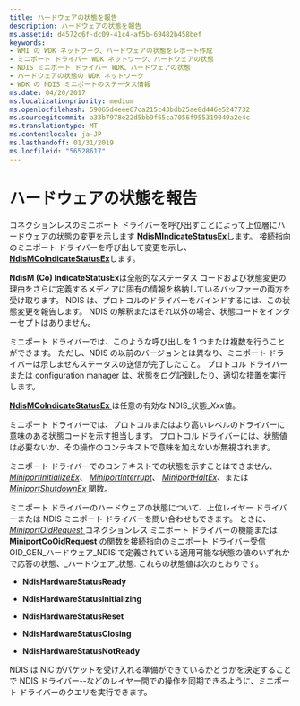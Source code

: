 ```yaml
---
title: ハードウェアの状態を報告
description: ハードウェアの状態を報告
ms.assetid: d4572c6f-dc09-41c4-af5b-69482b458bef
keywords:
- WMI の WDK ネットワーク、ハードウェアの状態をレポート作成
- ミニポート ドライバー WDK ネットワーク、ハードウェアの状態
- NDIS ミニポート ドライバー WDK、ハードウェアの状態
- ハードウェアの状態の WDK ネットワーク
- WDK の NDIS ミニポートのステータス情報
ms.date: 04/20/2017
ms.localizationpriority: medium
ms.openlocfilehash: 59065d4eee67ca215c43bdb25ae8d446e5247732
ms.sourcegitcommit: a33b7978e22d5bb9f65ca7056f955319049a2e4c
ms.translationtype: MT
ms.contentlocale: ja-JP
ms.lasthandoff: 01/31/2019
ms.locfileid: "56528617"
---
```

# <a name="reporting-hardware-status"></a>ハードウェアの状態を報告





コネクションレスのミニポート ドライバーを呼び出すことによって上位層にハードウェアの状態の変更を示します[ **NdisMIndicateStatusEx**](https://msdn.microsoft.com/library/windows/hardware/ff563600)します。 接続指向のミニポート ドライバーを呼び出して変更を示し、 [ **NdisMCoIndicateStatusEx**](https://msdn.microsoft.com/library/windows/hardware/ff563562)します。

**NdisM (Co) IndicateStatusEx**は全般的なステータス コードおよび状態変更の理由をさらに定義するメディアに固有の情報を格納しているバッファーの両方を受け取ります。 NDIS は、プロトコルのドライバーをバインドするには、この状態変更を報告します。 NDIS の解釈またはそれ以外の場合、状態コードをインターセプトはありません。

ミニポート ドライバーでは、このような呼び出しを 1 つまたは複数を行うことができます。 ただし、NDIS の以前のバージョンとは異なり、ミニポート ドライバーは示しませんステータスの送信が完了したこと。 プロトコル ドライバーまたは configuration manager は、状態をログ記録したり、適切な措置を実行します。

[**NdisMCoIndicateStatusEx** ](https://msdn.microsoft.com/library/windows/hardware/ff563562)は任意の有効な NDIS\_状態\_*Xxx*値。

ミニポート ドライバーでは、プロトコルまたはより高いレベルのドライバーに意味のある状態コードを示す担当します。 プロトコル ドライバーには、状態値は必要ないか、その操作のコンテキストで意味を加えないが無視されます。

ミニポート ドライバーでのコンテキストでの状態を示すことはできません、 [ *MiniportInitializeEx*](https://msdn.microsoft.com/library/windows/hardware/ff559389)、 [ *MiniportInterrupt*](https://msdn.microsoft.com/library/windows/hardware/ff559395)、 [ *MiniportHaltEx*](https://msdn.microsoft.com/library/windows/hardware/ff559388)、または[ *MiniportShutdownEx* ](https://msdn.microsoft.com/library/windows/hardware/ff559449)関数。

ミニポート ドライバーのハードウェアの状態について、上位レイヤー ドライバーまたは NDIS ミニポート ドライバーを問い合わせもできます。 ときに、 [ *MiniportOidRequest* ](https://msdn.microsoft.com/library/windows/hardware/ff559416)コネクションレス ミニポート ドライバーの機能または[ **MiniportCoOidRequest** ](https://msdn.microsoft.com/library/windows/hardware/ff559362)の関数を接続指向のミニポート ドライバー受信 OID\_GEN\_ハードウェア\_NDIS で定義されている適用可能な状態の値のいずれかで応答の状態、\_ハードウェア\_状態. これらの状態値は次のとおりです。

-   **NdisHardwareStatusReady**

-   **NdisHardwareStatusInitializing**

-   **NdisHardwareStatusReset**

-   **NdisHardwareStatusClosing**

-   **NdisHardwareStatusNotReady**

NDIS は NIC がパケットを受け入れる準備ができているかどうかを決定することで NDIS ドライバー--などのレイヤー間での操作を同期できるように、ミニポート ドライバーのクエリを実行できます。

 

 






